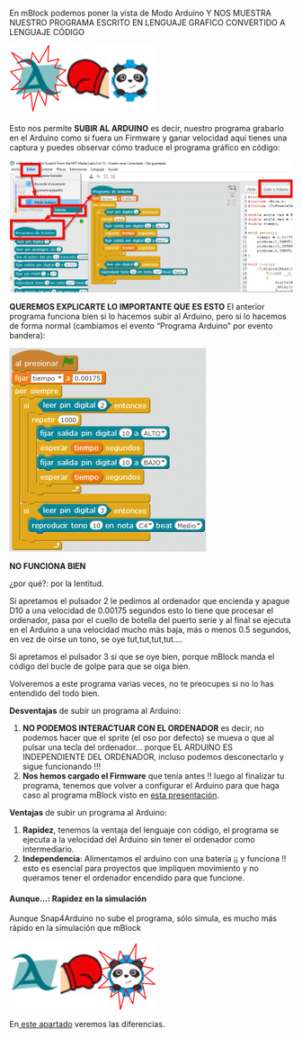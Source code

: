 
En mBlock podemos poner la vista de Modo Arduino Y NOS MUESTRA NUESTRO PROGRAMA ESCRITO EN LENGUAJE GRAFICO CONVERTIDO A LENGUAJE CÓDIGO

![](/images/image18.png)

Esto nos permite **SUBIR AL ARDUINO** es decir, nuestro programa grabarlo en el Arduino como si fuera un Firmware y ganar velocidad aquí tienes una captura y puedes observar cómo traduce el programa gráfico en código:

![](/images/image41.png)

**QUEREMOS EXPLICARTE LO IMPORTANTE QUE ES ESTO**
El anterior programa funciona bien si lo hacemos subir al Arduino, pero si lo hacemos de forma normal (cambiamos el evento “Programa Arduino” por evento bandera):

![](/images/image38.png)

**NO FUNCIONA BIEN**

¿por qué?: por la lentitud.

Si apretamos el pulsador 2 le pedimos al ordenador que encienda y apague D10 a una velocidad de 0.00175 segundos esto lo tiene que procesar el ordenador, pasa por el cuello de botella del puerto serie y al final se ejecuta en el Arduino a una velocidad mucho más baja, más o menos 0.5 segundos, en vez de oirse un tono, se oye tut,tut,tut,tut….

Si apretamos el pulsador 3 sí que se oye bien, porque mBlock manda el código del bucle de golpe para que se oiga bien.

Volveremos a este programa varias veces, no te preocupes si no lo has entendido del todo bien.

**Desventajas** de subir un programa al Arduino:

1.  **NO PODEMOS INTERACTUAR CON EL ORDENADOR** es decir, no podemos hacer que el sprite (el oso por defecto) se mueva o que al pulsar una tecla del ordenador… porque EL ARDUINO ES INDEPENDIENTE DEL ORDENADOR, incluso podemos desconectarlo y sigue funcionando !!!
2.  **Nos hemos cargado el Firmware** que tenía antes !! luego al finalizar tu programa, tenemos que volver a configurar el Arduino para que haga caso al programa mBlock visto en [esta presentación](https://www.google.com/url?q=https://docs.google.com/presentation/d/e/2PACX-1vRLqEoJCT355xMCeCXsd0Wc7JcJRk9JkwLCyzEPb_h1S2IbYKK7OdUf33yWRIXq216Zgh9Da7-gIOq1/pub?start%3Dfalse%26loop%3Dfalse%26delayms%3D3000&sa=D&ust=1513946282836000&usg=AFQjCNHZIx2i9Q4U-O15shd8SJobHkWsQA).

**Ventajas** de subir un programa al Arduino:

1.  **Rapidez**, tenemos la ventaja del lenguaje con código, el programa se ejecuta a la velocidad del Arduino sin tener el ordenador como intermediario.
2.  **Independencia**: Alimentamos el arduino con una batería ¡¡ y funciona !! esto es esencial para proyectos que impliquen movimiento y no queramos tener el ordenador encendido para que funcione.
#### Aunque...: Rapidez en la simulación
Aunque Snap4Arduino no sube el programa, sólo simula, es mucho más rápido en la simulación que mBlock

![](/images/image19.png)

En[ este apartado](../3_entradas_de_echidna/33_joystick.md#3-3-1-telesketch) veremos las diferencias.



